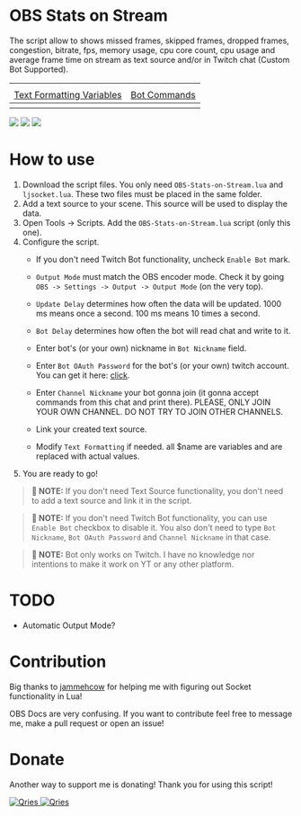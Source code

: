 # OBS Stats on Stream
The script allow to shows missed frames, skipped frames, dropped frames, congestion, bitrate, fps, memory usage,  cpu core count, cpu usage and average frame time on stream as text source and/or in Twitch chat (Custom Bot Supported).

<table style="width:100%">
<tr><th colspan="2"></th></tr>
<tr>
	<td align="center"><a href="./Text-Formatting-Variables.md">Text Formatting Variables</a></td>
	<td align="center"><a href="./Bot-Commands.md">Bot Commands</a></td>	
</tr>
  <tr><th colspan="2"></th></tr>
</table>

<img src="https://i.imgur.com/Yn0jwYY.png" />
<img src="https://i.imgur.com/QA2VMT1.png" />
<img src="https://i.imgur.com/8izp0UJ.png" />


# How to use
1. Download the script files. You only need `OBS-Stats-on-Stream.lua` and `ljsocket.lua`. These two files must be placed in the same folder.
2. Add a text source to your scene. This source will be used to display the data.
3. Open Tools -> Scripts. Add the `OBS-Stats-on-Stream.lua` script (only this one).
4. Configure the script.
	* If you don't need Twitch Bot functionality, uncheck `Enable Bot` mark.
    * `Output Mode` must match the OBS encoder mode. Check it by going `OBS -> Settings -> Output -> Output Mode` (on the very top).
    * `Update Delay` determines how often the data will be updated. 1000 ms means once a second. 100 ms means 10 times a second.
	* `Bot Delay` determines how often the bot will read chat and write to it.
    
	* Enter bot's (or your own) nickname in `Bot Nickname` field.
	* Enter `Bot OAuth Password` for the bot's (or your own) twitch account. You can get it here: [click](https://twitchapps.com/tmi).
	* Enter `Channel Nickname` your bot gonna join (it gonna accept commands from this chat and print there). PLEASE, ONLY JOIN YOUR OWN CHANNEL. DO NOT TRY TO JOIN OTHER CHANNELS.
	* Link your created text source.
    * Modify `Text Formatting` if needed. all $name are variables and are replaced with actual values.
5. You are ready to go!

>**:pushpin: NOTE:**   If you don't need Text Source functionality, you don't need to add a text source and link it in the script.

>**:pushpin: NOTE:**   If you don't need Twitch Bot functionality, you can use `Enable Bot` checkbox to disable it. You also don't need to type `Bot Nickname`, `Bot OAuth Password` and `Channel Nickname` in that case.

>**:pushpin: NOTE:**   Bot only works on Twitch. I have no knowledge nor intentions to make it work on YT or any other platform.

# TODO
* Automatic Output Mode?

# Contribution

Big thanks to [jammehcow](https://github.com/jammehcow) for helping me with figuring out Socket functionality in Lua!

OBS Docs are very confusing. If you want to contribute feel free to message me, make a pull request or open an issue!

# Donate

Another way to support me is donating! Thank you for using this script!

 <a href="https://streamelements.com/greencomfytea/tip">
  <img alt="Qries" src="https://panels-images.twitch.tv/panel-48897356-image-c6155d48-b689-4240-875c-f3141355cb56">
</a>
<a href="https://ko-fi.com/greencomfytea">
  <img alt="Qries" src="https://panels-images.twitch.tv/panel-48897356-image-c2fcf835-87e4-408e-81e8-790789c7acbc">
</a>

